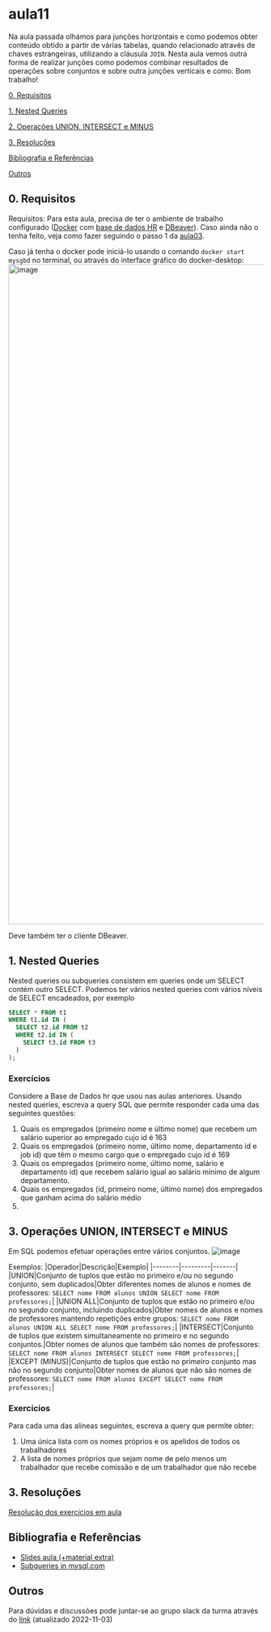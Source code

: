 # aula11
Na aula passada olhámos para junções horizontais e como podemos obter conteúdo obtido a partir de várias tabelas, quando relacionado através de chaves estrangeiras, utilizando a cláusula ```JOIN```.
Nesta aula vemos outra forma de realizar junções como podemos combinar resultados de operações sobre conjuntos e sobre outra junções verticais e como.
Bom trabalho!

[0. Requisitos](#0-requisitos)

[1. Nested Queries](#1-nested-queries)

[2. Operações UNION, INTERSECT e MINUS](#3-operações-union-intersect-e-minus)

[3. Resoluções](#3-resoluções)

[Bibliografia e Referências](#bibliografia-e-referências)

[Outros](#outros)

## 0. Requisitos
Requisitos: Para esta aula, precisa de ter o ambiente de trabalho configurado ([Docker](https://www.docker.com/products/docker-desktop/) com [base de dados HR](https://github.com/ULHT-BD/aula03/blob/main/docker_db_aula03.zip) e [DBeaver](https://dbeaver.io/download/)). Caso ainda não o tenha feito, veja como fazer seguindo o passo 1 da [aula03](https://github.com/ULHT-BD/aula03/edit/main/README.md#1-prepare-o-seu-ambiente-de-trabalho).

Caso já tenha o docker pode iniciá-lo usando o comando ```docker start mysgbd``` no terminal, ou através do interface gráfico do docker-desktop:
<img width="1305" alt="image" src="https://user-images.githubusercontent.com/32137262/194916340-13af4c85-c282-4d98-a571-9c4f7b468bbb.png">

Deve também ter o cliente DBeaver.

## 1. Nested Queries
Nested queries ou subqueries consistem em queries onde um SELECT contém outro SELECT. Podemos ter vários nested queries com vários níveis de SELECT encadeados, por exemplo

``` sql
SELECT * FROM t1 
WHERE t1.id IN (
  SELECT t2.id FROM t2 
  WHERE t2.id IN (
    SELECT t3.id FROM t3
  )
);
```

### Exercícios
Considere a Base de Dados hr que usou nas aulas anteriores. Usando nested queries, escreva a query SQL que permite responder cada uma das seguintes questões:

1. Quais os empregados (primeiro nome e último nome) que recebem um salário superior ao empregado cujo id é 163
2. Quais os empregados (primeiro nome, último nome, departamento id e job id) que têm o mesmo cargo que o empregado cujo id é 169
3. Quais os empregados (primeiro nome, último nome, salário e departamento id) que recebem salário igual ao salário mínimo de algum departamento.
4. Quais os empregados (id, primeiro nome, último nome) dos empregados que ganham acima do salário médio
5. 

## 3. Operações UNION, INTERSECT e MINUS
Em SQL podemos efetuar operações entre vários conjuntos. 
![image](https://user-images.githubusercontent.com/32137262/197638351-749da169-af37-4809-b1e3-b0e8f4d3fc2f.png)

Exemplos:
|Operador|Descrição|Exemplo|
|--------|---------|-------|
|UNION|Conjunto de tuplos que estão no primeiro e/ou no segundo conjunto, sem duplicados|Obter diferentes nomes de alunos e nomes de professores: ```SELECT nome FROM alunos UNION SELECT nome FROM professores;```|
|UNION ALL|Conjunto de tuplos que estão no primeiro e/ou no segundo conjunto, incluindo duplicados|Obter nomes de alunos e nomes de professores mantendo repetições entre grupos: ```SELECT nome FROM alunos UNION ALL SELECT nome FROM professores;```|
|INTERSECT|Conjunto de tuplos que existem simultaneamente no primeiro e no segundo conjuntos.|Obter nomes de alunos que também são nomes de professores: ```SELECT nome FROM alunos INTERSECT SELECT nome FROM professores;```|
|EXCEPT (MINUS)|Conjunto de tuplos que estão no primeiro conjunto mas não no segundo conjunto|Obter nomes de alunos que não são nomes de professores: ```SELECT nome FROM alunos EXCEPT SELECT nome FROM professores;```|

### Exercícios
Para cada uma das alíneas seguintes, escreva a query que permite obter:
1. Uma única lista com os nomes próprios e os apelidos de todos os trabalhadores
2. A lista de nomes próprios que sejam nome de pelo menos um trabalhador que recebe comissão e de um trabalhador que não recebe


## 3. Resoluções
[Resolução dos exercícios em aula](https://github.com/ULHT-BD/aula11/blob/main/aula11_resolucao.sql)

## Bibliografia e Referências
* [Slides aula (+material extra)](https://github.com/ULHT-BD/aula11/blob/main/Aula11.pdf) 
* [Subqueries in mysql.com](https://dev.mysql.com/doc/refman/8.0/en/subqueries.html)


## Outros
Para dúvidas e discussões pode juntar-se ao grupo slack da turma através do [link](
https://join.slack.com/t/ulht-bd/shared_invite/zt-1iyiki38n-ObLCdokAGUG5uLQAaJ1~fA) (atualizado 2022-11-03)
